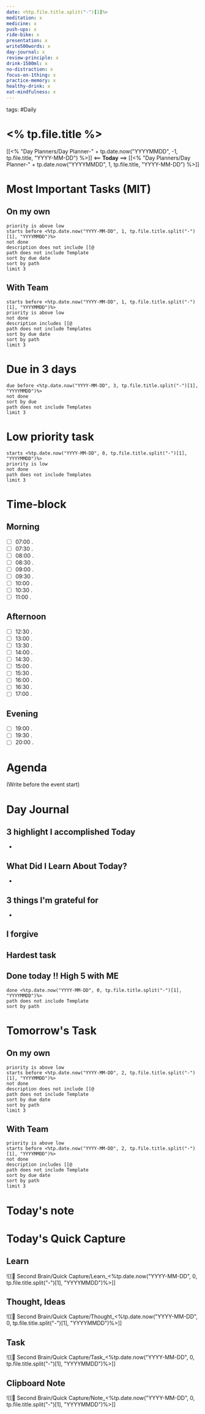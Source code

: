 ```yaml
---
date: <%tp.file.title.split("-")[1]%>
meditation: x
medicine: x
push-ups: x
ride-bike: x
presentation: x
write500words: x
day-journal: x
review-principle: x
drink-1500ml: x
no-distraction: x
focus-on-1thing: x
practice-memory: x
healthy-drink: x
eat-mindfulness: x
---
```

tags: #Daily
# <% tp.file.title %>
[[<% "Day Planners/Day Planner-" + tp.date.now("YYYYMMDD", -1, tp.file.title, "YYYY-MM-DD") %>]]  <== **Today** ==> [[<% "Day Planners/Day Planner-" + tp.date.now("YYYYMMDD", 1, tp.file.title, "YYYY-MM-DD") %>]] 
# Most Important Tasks (MIT)
## On my own
```tasks
priority is above low
starts before <%tp.date.now("YYYY-MM-DD", 1, tp.file.title.split("-")[1], "YYYYMMDD")%>
not done
description does not include [[@
path does not include Template
sort by due date
sort by path
limit 3
```
## With Team
```tasks
starts before <%tp.date.now("YYYY-MM-DD", 1, tp.file.title.split("-")[1], "YYYYMMDD")%>
priority is above low
not done
description includes [[@
path does not include Templates
sort by due date
sort by path
limit 3
```
# Due in 3 days
```tasks
due before <%tp.date.now("YYYY-MM-DD", 3, tp.file.title.split("-")[1], "YYYYMMDD")%>
not done
sort by due
path does not include Templates
limit 3
```
# Low priority task
```tasks
starts <%tp.date.now("YYYY-MM-DD", 0, tp.file.title.split("-")[1], "YYYYMMDD")%>
priority is low
not done
path does not include Templates
limit 3
```
# Time-block
## Morning
- [ ] 07:00 .
- [ ] 07:30 .
- [ ] 08:00 .
- [ ] 08:30 .
- [ ] 09:00 .
- [ ] 09:30 .
- [ ] 10:00 .
- [ ] 10:30 .
- [ ] 11:00 .
## Afternoon
- [ ] 12:30 .
- [ ] 13:00 .
- [ ] 13:30 .
- [ ] 14:00 .
- [ ] 14:30 .
- [ ] 15:00 .
- [ ] 15:30 .
- [ ] 16:00 .
- [ ] 16:30 .
- [ ] 17:00 .
## Evening 
- [ ] 19:00 .
- [ ] 19:30 .
- [ ] 20:00 .
# Agenda
(Write before the event start)

# Day Journal
## 3 highlight I accomplished Today 
- 
## What Did I Learn About Today?
- 
## 3 things I'm grateful for
- 
## I forgive

## Hardest task

## Done today !! High 5 with ME
```tasks
done <%tp.date.now("YYYY-MM-DD", 0, tp.file.title.split("-")[1], "YYYYMMDD")%>
path does not include Template
sort by path
```

# Tomorrow's Task
## On my own
```tasks
priority is above low
starts before <%tp.date.now("YYYY-MM-DD", 2, tp.file.title.split("-")[1], "YYYYMMDD")%>
not done
description does not include [[@
path does not include Template
sort by due date
sort by path
limit 3
```
## With Team
```tasks
priority is above low
starts before <%tp.date.now("YYYY-MM-DD", 2, tp.file.title.split("-")[1], "YYYYMMDD")%>
not done
description includes [[@
path does not include Template
sort by due date
sort by path
limit 3
```

# Today's note

# Today's Quick Capture
## Learn
![[🧠 Second Brain/Quick Capture/Learn_<%tp.date.now("YYYY-MM-DD", 0, tp.file.title.split("-")[1], "YYYYMMDD")%>]]
## Thought, Ideas
![[🧠 Second Brain/Quick Capture/Thought_<%tp.date.now("YYYY-MM-DD", 0, tp.file.title.split("-")[1], "YYYYMMDD")%>]]
## Task
![[🧠 Second Brain/Quick Capture/Task_<%tp.date.now("YYYY-MM-DD", 0, tp.file.title.split("-")[1], "YYYYMMDD")%>]]
## Clipboard Note
![[🧠 Second Brain/Quick Capture/Note_<%tp.date.now("YYYY-MM-DD", 0, tp.file.title.split("-")[1], "YYYYMMDD")%>]]
